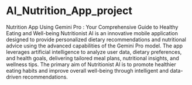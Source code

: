 # AI_Nutrition_App_project
Nutrition App Using Gemini Pro : Your Comprehensive Guide to Healthy Eating and Well-being
Nutritionist AI is an innovative mobile application designed to provide personalized dietary recommendations and nutritional advice using the advanced capabilities of the Gemini Pro model. The app leverages artificial intelligence to analyze user data, dietary preferences, and health goals, delivering tailored meal plans, nutritional insights, and wellness tips. The primary aim of Nutritionist AI is to promote healthier eating habits and improve overall well-being through intelligent and data-driven recommendations.
